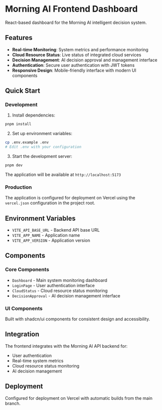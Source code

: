 # Morning AI Frontend Dashboard

React-based dashboard for the Morning AI intelligent decision system.

## Features

- **Real-time Monitoring**: System metrics and performance monitoring
- **Cloud Resource Status**: Live status of integrated cloud services
- **Decision Management**: AI decision approval and management interface
- **Authentication**: Secure user authentication with JWT tokens
- **Responsive Design**: Mobile-friendly interface with modern UI components

## Quick Start

### Development

1. Install dependencies:
```bash
pnpm install
```

2. Set up environment variables:
```bash
cp .env.example .env
# Edit .env with your configuration
```

3. Start the development server:
```bash
pnpm dev
```

The application will be available at `http://localhost:5173`

### Production

The application is configured for deployment on Vercel using the `vercel.json` configuration in the project root.

## Environment Variables

- `VITE_API_BASE_URL` - Backend API base URL
- `VITE_APP_NAME` - Application name
- `VITE_APP_VERSION` - Application version

## Components

### Core Components
- `Dashboard` - Main system monitoring dashboard
- `LoginPage` - User authentication interface
- `CloudStatus` - Cloud resource status monitoring
- `DecisionApproval` - AI decision management interface

### UI Components
Built with shadcn/ui components for consistent design and accessibility.

## Integration

The frontend integrates with the Morning AI API backend for:
- User authentication
- Real-time system metrics
- Cloud resource status monitoring
- AI decision management

## Deployment

Configured for deployment on Vercel with automatic builds from the main branch.
